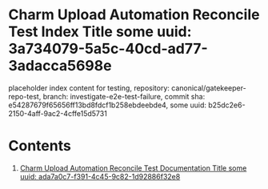 # Charm Upload Automation Reconcile Test Index Title some uuid: 3a734079-5a5c-40cd-ad77-3adacca5698e
 placeholder index content for testing,  repository: canonical/gatekeeper-repo-test,  branch: investigate-e2e-test-failure,  commit sha: e54287679f65656ff13bd8fdcf1b258ebdeebde4,  some uuid: b25dc2e6-2150-4aff-9ac2-4cffe15d5731

# Contents

1. [Charm Upload Automation Reconcile Test Documentation Title some uuid: ada7a0c7-f391-4c45-9c82-1d92886f32e8](doc.md)